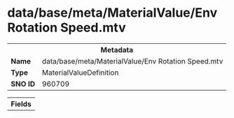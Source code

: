 <h1>data/base/meta/MaterialValue/Env Rotation Speed.mtv</h1><table><tr><th colspan="100%">Metadata</th></tr><tr><td><b>Name</b></td><td>data/base/meta/MaterialValue/Env Rotation Speed.mtv</td></tr><tr><td><b>Type</b></td><td>MaterialValueDefinition</td></tr><tr><td><b>SNO ID</b></td><td>960709</td></tr></table>

<table><tr><th colspan="100%">Fields</th></tr></table>

